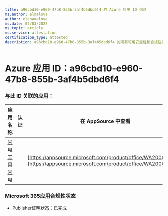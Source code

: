 ```yaml
---
title: a96cbd10-e960-47b8-855b-3af4b5dbd6f4 的 Azure 应用 ID 信息
ms.author: elmalova
author: elenamalova
ms.date: 02/03/2022
ms.topic: article
ms.service: attestation
certification_type: attested
description: a96cbd10-e960-47b8-855b-3af4b5dbd6f4 的所有可用安全性和合规性信息。
---
```

# <a name="azure-app-id-a96cbd10-e960-47b8-855b-3af4b5dbd6f4"></a>Azure 应用 ID：a96cbd10-e960-47b8-855b-3af4b5dbd6f4


### <a name="apps-associated-with-this-id"></a>与此 ID 关联的应用：
| **应用名称** | **认证** | **在 AppSource 中查看** |
|--------------|---------------|-----------------------|
| [闪电工具闪电](https://docs.microsoft.com/microsoft-365-app-certification/forward/WA200001926) |  | [https://appsource.microsoft.com/product/office/WA200001926](https://appsource.microsoft.com/product/office/WA200001926) |

### <a name="microsoft-365-app-compliance-status"></a>Microsoft 365应用合规性状态
- Publisher证明状态：已完成
